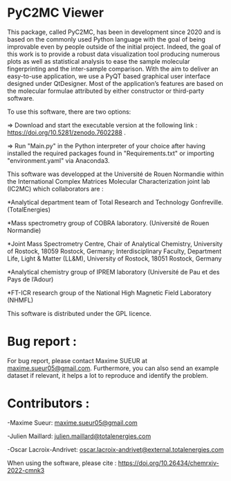 # PyC2MC Viewer
This package, called PyC2MC, has been in development since 2020 and is based on the commonly used Python language with the goal of being
improvable even by people outside of the initial project. Indeed, the goal of this work is to provide a robust data visualization tool producing
numerous plots as well as statistical analysis to ease the sample molecular fingerprinting and the inter-sample comparison. With the aim to deliver
an easy-to-use application, we use a PyQT based graphical user interface designed under QtDesigner. Most of the application’s features are based on
the molecular formulae attributed by either constructor or third-party software.

To use this software, there are two options:

=> Download and start the executable version at the following link : https://doi.org/10.5281/zenodo.7602288
 .

=> Run "Main.py" in the Python interpreter of your choice after having installed the required packages found in "Requirements.txt" or importing "environment.yaml" via Anaconda3.

This software was developped at the Université de Rouen Normandie within the International Complex Matrices Molecular Characterization joint
lab (IC2MC) which collaborators are :

*Analytical department team of Total Research and Technology Gonfreville. (TotalEnergies)

*Mass spectrometry group of COBRA laboratory. (Université de Rouen Normandie)

*Joint Mass Spectrometry Centre, Chair of Analytical Chemistry, University of Rostock, 18059 Rostock, Germany; Interdisciplinary Faculty, Department Life, Light & Matter (LL&M), University of Rostock, 18051 Rostock, Germany

*Analytical chemistry group of IPREM laboratory (Université de Pau et des Pays de l’Adour)

*FT-ICR research group of the National High Magnetic Field Laboratory (NHMFL)

This software is distributed under the GPL licence.

# Bug report :

For bug report, please contact Maxime SUEUR at maxime.sueur05@gmail.com. Furthermore, you can also send an example dataset if relevant, it helps a lot to reproduce and identify the problem.

# Contributors :

-Maxime Sueur: maxime.sueur05@gmail.com

-Julien Maillard: julien.maillard@totalenergies.com

-Oscar Lacroix-Andrivet: oscar.lacroix-andrivet@external.totalenergies.com



When using the software, please cite : https://doi.org/10.26434/chemrxiv-2022-cmnk3
